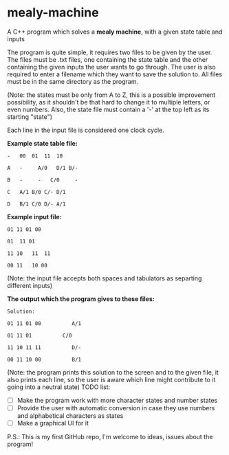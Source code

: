 # mealy-machine
A C++ program which solves a **mealy machine**, with a given state table and inputs

The program is quite simple, it requires two files to be given by the user. The files must be .txt files, one containing the state table and the other containing the given inputs the user wants to go through. The user is also required to enter a filename which they want to save the solution to. All files must be in the same directory as the program.

(Note: the states must be only from A to Z, this is a possible improvement possibility, as it shouldn't be that hard to change it to multiple letters, or even numbers. Also, the state file must contain a '-' at the top left as its starting "state")

Each line in the input file is considered one clock cycle.

**Example state table file:**

    -	00	01	11	10
    
    A	-	  A/0	D/1	B/-
    
    B	-	  -	  C/0	  -
    
    C	A/1	B/0	C/-	D/1
    
    D	B/1	C/0	D/-	A/1

**Example input file:**

    01 11 01 00
    
    01	11 01
    
    11 10	11	11
    
    00 11	10 00

(Note: the input file accepts both spaces and tabulators as separting different inputs)

**The output which the program gives to these files:**

    Solution: 
    
    01 11 01 00          A/1
    
    01 11 01          C/0
    
    11 10 11 11          D/-
    
    00 11 10 00          B/1 

(Note: the program prints this solution to the screen and to the given file, it also prints each line, so the user is aware which line might contribute to it going into a neutral state)
TODO list:
- [ ] Make the program work with more character states and number states
- [ ] Provide the user with automatic conversion in case they use numbers and alphabetical characters as states
- [ ] Make a graphical UI for it

P.S.: This is my first GitHub repo, I'm welcome to ideas, issues about the program!
